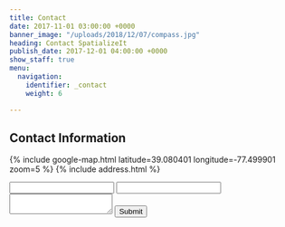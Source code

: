 ```yaml
---
title: Contact
date: 2017-11-01 03:00:00 +0000
banner_image: "/uploads/2018/12/07/compass.jpg"
heading: Contact SpatializeIt
publish_date: 2017-12-01 04:00:00 +0000
show_staff: true
menu:
  navigation:
    identifier: _contact
    weight: 6

---
```

## Contact Information

{% include google-map.html latitude=39.080401 longitude=-77.499901 zoom=5 %}
{% include address.html %}

<form method="POST" action="https://formspree.io/info@spatializeit.com">
  <input type="text" name="name">
  <input type="email" name="email" placeholder="">
  <textarea name="message" placeholder=""></textarea>
  <button type="submit">Submit</button>
</form>